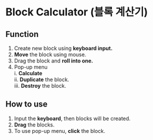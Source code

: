 # Block Calculator (블록 계산기)

## Function
1. Create new block using **keyboard input.**
2. **Move** the block using mouse.
3. Drag the block and **roll into one.**
4. Pop-up menu<br/>
    i. **Calculate**<br/>
    ii. **Duplicate** the block.<br/>
    iii. **Destroy** the block.<br/>
         
## How to use 
1. Input the **keyboard**, then blocks will be created.
2. **Drag** the blocks.
3. To use pop-up menu, **click** the block.

